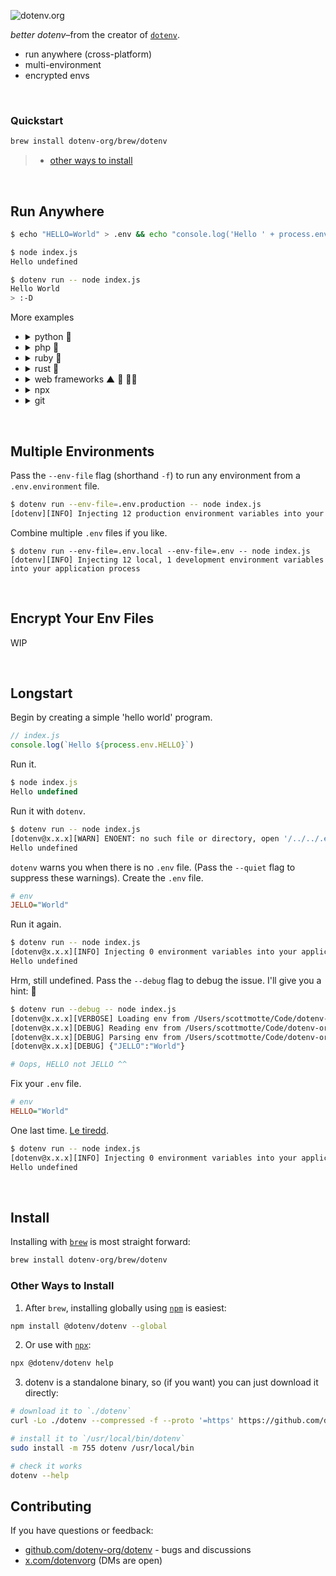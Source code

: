 ![dotenv.org](https://dotenv.org/better-banner.png)

*better dotenv*–from the creator of [`dotenv`](https://github.com/motdotla/dotenv).

* run anywhere (cross-platform)
* multi-environment
* encrypted envs

&nbsp;


### Quickstart

```sh
brew install dotenv-org/brew/dotenv
```
> * [other ways to install](#other-ways-to-install)

&nbsp;

## Run Anywhere

```sh
$ echo "HELLO=World" > .env && echo "console.log('Hello ' + process.env.HELLO)" > index.js

$ node index.js
Hello undefined

$ dotenv run -- node index.js
Hello World
> :-D
```

More examples

* <details><summary>python 🐍</summary><br>

  ```sh
  $ echo 'import os;print("Hello " + os.getenv("HELLO", ""))' > index.py

  $ dotenv run -- python3 index.py
  Hello World
  ```

  </details>
* <details><summary>php 🐘</summary><br>

  ```sh
  $ echo '<?php echo "Hello {$_SERVER["HELLO"]}\n";' > index.php

  $ dotenv run -- php index.php
  Hello World
  ```

  </details>
* <details><summary>ruby 💎</summary><br>

  ```sh
  $ echo 'puts "Hello #{ENV["HELLO"]}"' > index.rb

  $ dotenv run -- ruby index.rb
  Hello World
  ```

  </details>
* <details><summary>rust 🦀</summary><br>

  ```sh
  $ echo 'fn main() {let hello = std::env::var("HELLO").unwrap_or("".to_string());println!("Hello {hello}");}' > src/main.rs

  $ dotenv run -- cargo run
  Hello World
  ```

  </details>
* <details><summary>web frameworks ▲ 🚂 👩‍🎨</summary><br>

  ```sh
  $ dotenv run -- next dev
  $ dotenv run -- npm start
  $ dotenv run -- bin/rails s
  $ dotenv run -- php artisan serve
  ```

  </details>
* <details><summary>npx</summary><br>

  ```sh
  # alternatively use npx
  $ npx @dotenv/dotenv run -- node index.js
  $ npx @dotenv/dotenv run -- next dev
  $ npx @dotenv/dotenv run -- npm start
  ```

  </details>
* <details><summary>git</summary><br>

  ```sh
  # use as a git submodule
  $ git dotenv run -- node index.js
  $ git dotenv run -- next dev
  $ git dotenv run -- npm start
  ```

  </details>

&nbsp;

## Multiple Environments

Pass the `--env-file` flag (shorthand `-f`) to run any environment from a `.env.environment` file.

```sh
$ dotenv run --env-file=.env.production -- node index.js
[dotenv][INFO] Injecting 12 production environment variables into your application process
```

Combine multiple `.env` files if you like.

```
$ dotenv run --env-file=.env.local --env-file=.env -- node index.js
[dotenv][INFO] Injecting 12 local, 1 development environment variables into your application process
```

&nbsp;

## Encrypt Your Env Files

WIP

&nbsp;

## Longstart

Begin by creating a simple 'hello world' program.

```js
// index.js
console.log(`Hello ${process.env.HELLO}`)
```

Run it.

```js
$ node index.js
Hello undefined
```

Run it with `dotenv`.

```sh
$ dotenv run -- node index.js
[dotenv@x.x.x][WARN] ENOENT: no such file or directory, open '/../../.env'
Hello undefined
```

`dotenv` warns you when there is no `.env` file. (Pass the `--quiet` flag to suppress these warnings). Create the `.env` file.

```ini
# env
JELLO="World"
```

Run it again.

```sh
$ dotenv run -- node index.js
[dotenv@x.x.x][INFO] Injecting 0 environment variables into your application process
Hello undefined
```

Hrm, still undefined. Pass the `--debug` flag to debug the issue. I'll give you a hint: 🍮

```sh
$ dotenv run --debug -- node index.js
[dotenv@x.x.x][VERBOSE] Loading env from /Users/scottmotte/Code/dotenv-org/temp/sandbox2/.env
[dotenv@x.x.x][DEBUG] Reading env from /Users/scottmotte/Code/dotenv-org/temp/sandbox2/.env
[dotenv@x.x.x][DEBUG] Parsing env from /Users/scottmotte/Code/dotenv-org/temp/sandbox2/.env
[dotenv@x.x.x][DEBUG] {"JELLO":"World"}

# Oops, HELLO not JELLO ^^
```

Fix your `.env` file.

```ini
# env
HELLO="World"
```

One last time. [Le tiredd](https://youtu.be/kCpjgl2baLs?t=41).

```sh
$ dotenv run -- node index.js
[dotenv@x.x.x][INFO] Injecting 0 environment variables into your application process
Hello undefined
```

&nbsp;


## Install

Installing with [`brew`](https://brew.sh) is most straight forward:

```sh
brew install dotenv-org/brew/dotenv
```

### Other Ways to Install

1. After `brew`, installing globally using [`npm`](https://www.npmjs.com/package/@dotenv/dotenv) is easiest:

```sh
npm install @dotenv/dotenv --global
```

2. Or use with [`npx`](https://www.npmjs.com/package/npx):

```sh
npx @dotenv/dotenv help
```

3. dotenv is a standalone binary, so (if you want) you can just download it directly:

```sh
# download it to `./dotenv`
curl -Lo ./dotenv --compressed -f --proto '=https' https://github.com/dotenv-org/dotenv/releases/latest/download/dotenv-$(uname)-$(uname -m).tar.gz

# install it to `/usr/local/bin/dotenv`
sudo install -m 755 dotenv /usr/local/bin

# check it works
dotenv --help
```

## Contributing

If you have questions or feedback:

* [github.com/dotenv-org/dotenv](https://github.com/dotenv-org/dotenv) - bugs and discussions
* [x.com/dotenvorg](https://x.com/dotenvorg) (DMs are open)
